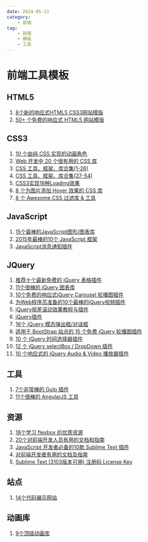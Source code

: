 ```yaml
---
date: 2024-05-23
category:
    - 前端
tag:
    - 前端
    - 模板
    - 工具
---
```

 # 前端工具模板
##  HTML5

  1. [ 8个新的响应式HTML5 CSS3网站模版 ]()
  2. [ 50+ 个免费的响应式 HTML5 网站模版 ]()

##  CSS3

  1. [ 10 个由纯 CSS 实现的动画角色 ]()
  2. [ Web 开发中 20 个很有用的 CSS 库 ]()
  3. [ CSS 工具、框架、库合集(1-26) ]()
  4. [ CSS 工具、框架、库合集(27-54) ]()
  5. [ CSS3实现18种Loading效果 ]()
  6. [ 8 个为图片添加 Hover 效果的 CSS 库 ]()
  7. [ 8 个 Awesome CSS 过滤库 & 工具 ]()

##  JavaScript

  1. [ 15个最棒的JavaScript图形/图表库 ]()
  2. [ 2015年最棒的10个 JavaScript 框架 ]()
  3. [ JavaScript消息通知插件 ]()

##  JQuery

  1. [ 推荐十个最新免费的 jQuery 表格插件 ]()
  2. [ 11个很棒的 jQuery 图表库 ]()
  3. [ 10个免费的响应式jQuery Carousel 轮播图插件 ]()
  4. [ 为Web程序员准备的10个最棒的jQuery视频插件 ]()
  5. [ jQuery视差滚动效果教程与插件 ]()
  6. [ jQuery插件 ]()
  7. [ 16个 jQuery 模态弹出框/对话框 ]()
  8. [ 适用于 BootStrap 站点的 15 个免费 jQuery 轮播图插件 ]()
  9. [ 10 个 jQuery 时间选择器插件 ]()
  10. [ 12 个 jQuery selectBox / DropDown 插件 ]()
  11. [ 10 个响应式的 jQuery Audio & Video 播放器插件 ]()

##  工具

  1. [ 7个非常棒的 Gulp 插件 ]()
  2. [ 11个很棒的 AngularJS 工具 ]()

##  资源

  1. [ 18个学习 flexbox 的优质资源 ]()
  2. [ 20个对前端开发人员有用的文档和指南 ]()
  3. [ JavaScript 开发者必备的10款 Sublime Text 插件 ]()
  4. [ 对前端开发者有用的文档及指南 ]()
  5. [ Sublime Text (3103版本可用) 注册码 License Key ]()

##  站点

  1. [ 14个代码展示网站 ]()

##  动画库

  1. [ 9个顶级动画库 ]()


